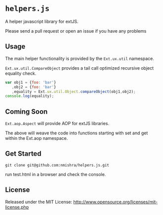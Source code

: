 # `helpers.js`

A helper javascript library for extJS.

Please send a pull request or open an issue if you have any problems

## Usage

The main helper functionality is provided by the
`Ext.ux.util` namespace. 

`Ext.ux.util.CompareObject` provides a tail call optimized recursive object equality check.

```javascript
var obj1 = {foo: 'bar'}
   ,obj2 = {foo: 'bar'}
   ,equality = Ext.ux.util.Object.compareObject(obj1,obj2);
console.log(equality);	
```

## Coming Soon
`Ext.aop.Aspect` will provide AOP for extJS libraries. 

The above will weave the code into functions starting with set and get within the Ext.aop namespace.

## Get Started
```shell
git clone git@github.com:nmishra/helpers.js.git
```
run test.html in a browser and check the console.

## License

Released under the MIT License:
<http://www.opensource.org/licenses/mit-license.php>
